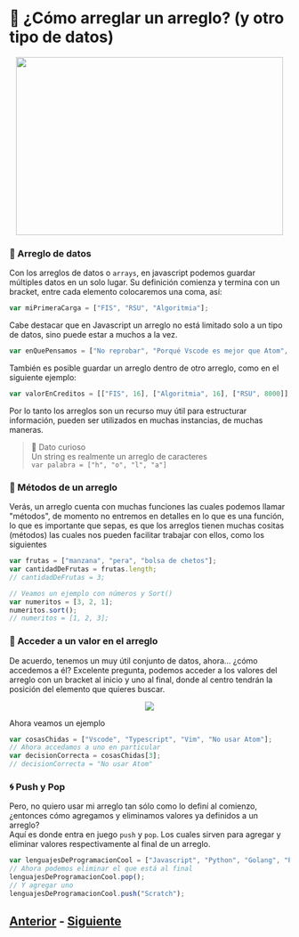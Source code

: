 # :postbox: ¿Cómo arreglar un arreglo? (y otro tipo de datos)

<p align="center">
  <img width="480" height="320" src="https://github.com/WorkshopTechnology/Materiales/blob/master/Talleres/CuentosDeJavascript/UnboxingDoodle.svg">
</p>

### :file_folder: Arreglo de datos
Con los arreglos de datos o ``arrays``, en javascript podemos guardar múltiples datos en un solo lugar. Su definición comienza y termina 
con un bracket, entre cada elemento colocaremos una coma, así:
```javascript
var miPrimeraCarga = ["FIS", "RSU", "Algoritmia"];
```
Cabe destacar que en Javascript un arreglo no está limitado solo a un tipo de datos, sino puede estar a muchos a la vez.
```javascript
var enQuePensamos = ["No reprobar", "Porqué Vscode es mejor que Atom", true, false, 123];
```
También es posible guardar un arreglo dentro de otro arreglo, como en el siguiente ejemplo:
```javascript
var valorEnCreditos = [["FIS", 16], ["Algoritmia", 16], ["RSU", 8000]];
```
Por lo tanto los arreglos son un recurso muy útil para estructurar información, pueden ser utilizados en muchas instancias, de muchas maneras.
> :gem: Dato curioso
> <br> Un string es realmente un arreglo de caracteres
> <br> ``var palabra = ["h", "o", "l", "a"]`` 

### :pencil: Métodos de un arreglo
Verás, un arreglo cuenta con muchas funciones las cuales podemos llamar "métodos", de momento no entremos en detalles en lo que es una función, lo que es importante que sepas, es que los arreglos tienen muchas cositas (métodos) las cuales nos pueden facilitar trabajar con ellos, como los siguientes
```javascript
var frutas = ["manzana", "pera", "bolsa de chetos"];
var cantidadDeFrutas = frutas.length;
// cantidadDeFrutas = 3;

// Veamos un ejemplo con números y Sort()
var numeritos = [3, 2, 1];
numeritos.sort();
// numeritos = [1, 2, 3];
```

### :pushpin: Acceder a un valor en el arreglo
De acuerdo, tenemos un muy útil conjunto de datos, ahora... ¿cómo accedemos a él? Excelente pregunta, podemos acceder a los valores del arreglo con un bracket al inicio y uno al final, donde al centro tendrán la posición del elemento que quieres buscar.

<p align="center">
  <img src="https://github.com/WorkshopTechnology/Materiales/blob/master/Talleres/CuentosDeJavascript/arrayExample.png">
</p>

Ahora veamos un ejemplo 
```javascript
var cosasChidas = ["Vscode", "Typescript", "Vim", "No usar Atom"];
// Ahora accedamos a uno en particular
var decisionCorrecta = cosasChidas[3];
// decisionCorrecta = "No usar Atom"
```

### :cyclone: Push y Pop
Pero, no quiero usar mi arreglo tan sólo como lo definí al comienzo, ¿entonces cómo agregamos y eliminamos valores ya definidos a un arreglo?
<br>
Aquí es donde entra en juego ``push`` y ``pop``. Los cuales sirven para agregar y eliminar valores respectivamente al final de un arreglo.
```javascript
var lenguajesDeProgramacionCool = ["Javascript", "Python", "Golang", "PsInt"];
// Ahora podemos eliminar el que está al final
lenguajesDeProgramacionCool.pop();
// Y agregar uno
lenguajesDeProgramacionCool.push("Scratch");
```

## [Anterior](https://github.com/WorkshopTechnology/Materiales/blob/master/Talleres/CuentosDeJavascript/1.5.-comentariosVariables,prettyThings.md) - [Siguiente](https://github.com/WorkshopTechnology/Materiales/blob/master/Talleres/CuentosDeJavascript/4.-%20reusandoConFunciones.md)

